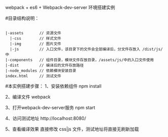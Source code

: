 webpack + es6 + Webpack-dev-server 环境搭建实例

#目录结构说明：
<pre><code>
|-assets       // 资源文件
  |-css        // 样式文件
  |-img        // 图片文件
  |-js         // 入口文件，该目录下的文件会全部编译后，分文件存放入 /dist/js/ 中
|-components   // 组件目录，模块文件存放目录，/assets/js/中的入口文件使用
|-dist         // 编译后的文件存放路径
|-node_modules // 依赖模块安装目录
index.html     // 测试文件
</code></pre>

#本实例搭建步骤：
1、安装依赖组件
npm install

2、编译文件
webpack

3、打开webpack-dev-server服务
npm start

4、访问测试地址
http://localhost:8080/

5、查看编译效果
直接修改 css|js 文件，测试地址将直接无刷新加载
